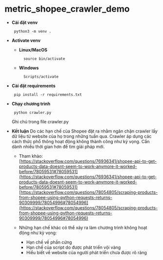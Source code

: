 
#  metric_shopee_crawler_demo

  

 - **Cài đặt venv**

	    python3 -m venv .

 - **Activate venv**

	- **Linux/MacOS**

			source bin/activate

	- **Windows**

		    Scripts/activate

 - **Cài đặt requirements**
		
		pip install -r requirements.txt

 - **Chạy chương trình**
 
		python crawler.py
	
	Ghi chú trong file crawler.py

 - **Kết luận**
 Do các hạn chế của Shopee đặt ra nhằm ngăn chặn crawler lấy dữ liệu từ website của họ trong những tuần qua. Crawler áp dụng các cách thức phổ thông hoạt động không thành công như kỳ vọng. Cần dành nhiều thời gian hơn để tìm giải pháp mới.
	- Tham khảo:
	 [https://stackoverflow.com/questions/76936341/shopee-api-to-get-products-data-doesnt-seem-to-work-anymore-it-worked-before/78059531#78059531](https://stackoverflow.com/questions/76936341/shopee-api-to-get-products-data-doesnt-seem-to-work-anymore-it-worked-before/78059531#78059531)
		[https://stackoverflow.com/questions/78054805/scraping-products-from-shopee-using-python-requests-returns-90309999/78054996#78054996](https://stackoverflow.com/questions/78054805/scraping-products-from-shopee-using-python-requests-returns-90309999/78054996#78054996)
		
	- Những hạn chế khác có thể xảy ra làm chương trình không hoạt động như kỳ vọng:
		- Hạn chế về phần cứng
		- Hạn chế của script do được phát triển vội vàng 
		- Hiểu biết về website của người phát triển chưa được rõ ràng